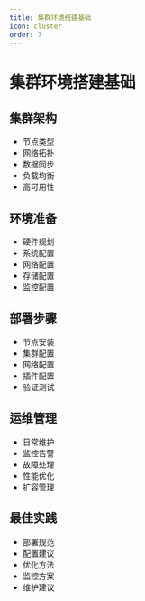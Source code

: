 ```yaml
---
title: 集群环境搭建基础
icon: cluster
order: 7
---
```


# 集群环境搭建基础

## 集群架构
- 节点类型
- 网络拓扑
- 数据同步
- 负载均衡
- 高可用性

## 环境准备
- 硬件规划
- 系统配置
- 网络配置
- 存储配置
- 监控配置

## 部署步骤
- 节点安装
- 集群配置
- 网络配置
- 插件配置
- 验证测试

## 运维管理
- 日常维护
- 监控告警
- 故障处理
- 性能优化
- 扩容管理

## 最佳实践
- 部署规范
- 配置建议
- 优化方法
- 监控方案
- 维护建议
